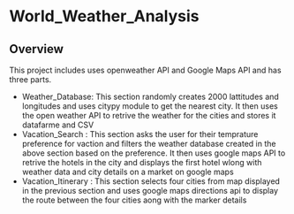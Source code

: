 # World_Weather_Analysis

## Overview

This project includes uses openweather API and Google Maps API and has three parts.

* Weather_Database: This section randomly creates 2000 lattitudes and longitudes and uses citypy module to get the nearest city. It then uses the open weather API to retrive the weather for the cities and stores it datafarme and CSV
* Vacation_Search : This section asks the user for their temprature preference for vaction and filters the weather database created in the above section based on the preference. It then uses google maps API to retrive the hotels in the city and displays the first  hotel wlong with weather data and city details on a market on google maps
* Vacation_Itinerary : This section selects four cities from  map displayed in the previous section and uses google maps directions api to display the route between the four cities aong with the marker details
